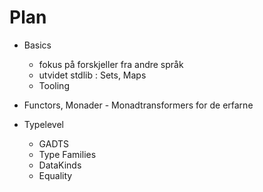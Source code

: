 
# Plan

* Basics
  - fokus på forskjeller fra andre språk
  - utvidet stdlib : Sets, Maps
  - Tooling
* Functors, Monader - Monadtransformers for de erfarne
  

* Typelevel
  * GADTS
  * Type Families
  * DataKinds
  * Equality
  
